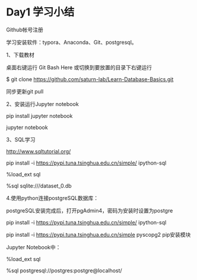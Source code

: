 # Day1 学习小结

Github帐号注册

学习安装软件：typora、Anaconda、Git、postgresql。

1、下载教材

桌面右键运行 Git Bash Here 或切换到要放置的目录下右键运行

$ git clone https://github.com/saturn-lab/Learn-Database-Basics.git

同步更新git pull

2、安装运行Jupyter notebook

pip install jupyter notebook

jupyter notebook

3、SQL学习

http://www.sqltutorial.org/

pip install -i https://pypi.tuna.tsinghua.edu.cn/simple/ ipython-sql

%load_ext sql

%sql sqlite:///dataset_0.db

4.使用python连接postgreSQL数据库：

postgreSQL安装完成后，打开pgAdmin4，密码为安装时设置为postgre

pip install -i https://pypi.tuna.tsinghua.edu.cn/simple/ ipython-sql

pip install -i https://pypi.tuna.tsinghua.edu.cn/simple pyscopg2		pip安装模块

Jupyter Notebook中：

%load_ext sql

%sql postgresql://postgres:postgre@localhost/













